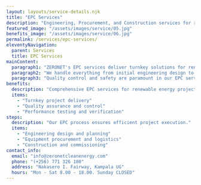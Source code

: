 ```yaml
---
layout: layouts/service-details.njk
title: "EPC Services"
description: "Engineering, Procurement, and Construction services for renewable energy projects."
featured_image: "/assets/images/service/05.jpg"
benefits_image: "/assets/images/service/06.jpg"
permalink: /services/epc-services/
eleventyNavigation:
  parent: Services
  title: EPC Services
mainContent:
  paragraph1: "ZERONET's EPC services deliver turnkey solutions for renewable energy projects. Our engineering team designs optimized systems, our procurement specialists source high-quality components at competitive prices, and our construction experts ensure proper installation and commissioning of all systems."
  paragraph2: "We handle everything from initial engineering design to final system testing, ensuring seamless integration of renewable energy solutions. Our EPC services cover solar PV installations, BESS implementation, and clean energy infrastructure development."
  paragraph3: "Quality control and safety are paramount in our EPC services. We maintain strict standards throughout the construction process, ensuring your renewable energy system meets all performance specifications and regulatory requirements."
benefits:
  description: "Comprehensive EPC services for renewable energy projects."
  items:
    - "Turnkey project delivery"
    - "Quality assurance and control"
    - "Performance testing and verification"
steps:
  description: "Our EPC process ensures efficient project execution."
  items:
    - "Engineering design and planning"
    - "Equipment procurement and logistics"
    - "Construction and commissioning"
contact_info:
  email: "info@zeronetcleanenergy.com"
  phone: "(+256) 771 326 180"
  address: "Nakasero I. Fairway, Kampala UG"
  hours: "Mon - Sat 8.00 - 18.00. Sunday CLOSED"
---
```

